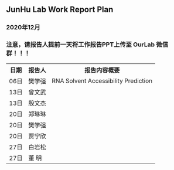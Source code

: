 
## JunHu Lab Work Report Plan

### 2020年12月



### 注意，请报告人提前一天将工作报告PPT上传至 OurLab 微信群！！！
<html>
<body>

<table>
  <tr>
    <th>日期</th>
    <th>报告人</th>
    <th>报告内容概要</th>    
  </tr>
  <tr>
    <td>06日</td>
    <td>樊学强</td>
    <td>RNA Solvent Accessibility Prediction</td>
  </tr>
  <tr>
    <td>13日</td>
    <td>曾文武</td>
    <td></td>
  </tr>
  <tr>
    <td>13日</td>
    <td>殷文杰</td>
    <td></td>
  </tr>
  <tr>
    <td>20日</td>
    <td>郑琳琳</td>
    <td></td>
  </tr>
  <tr>
    <td>20日</td>
    <td>樊学强</td>
    <td></td>
  </tr>
  <tr>
    <td>20日</td>
    <td>贾宁欣</td>
    <td></td>
  </tr>
  <tr>
    <td>27日</td>
    <td>白岩松</td>
    <td></td>
  </tr>
  <tr>
    <td>27日</td>
    <td>董   明</td>
    <td></td>
  </tr>
  
  
</table>
</body>
</html>

